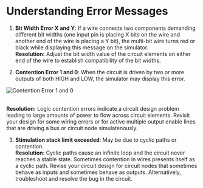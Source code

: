
# Understanding Error Messages
 
1. **Bit Width Error X and Y**: If a wire connects two components demanding different bit widths (one input pin is placing X bits on the wire and another end of the wire is placing a Y bit), the multi-bit wire turns red or black while displaying this message on the simulator.<br>**Resolution:** Adjust the bit width value of the circuit elements  on either end of the wire to establish compatibility of the bit widths.

2. **Contention Error 1 and 0**: When the circuit is driven by two or more outputs of both HIGH and LOW, the simulator may display this error. 


![Contention Error 1 and 0](https://i.stack.imgur.com/xW0lC.gif)

<br>**Resolution:** Logic contention errors indicate a circuit design problem leading to large amounts of power to flow across circuit elements. Revisit your design for some wiring errors or for active multiple output enable lines that are driving a bus or circuit node simulatenously.


3. **Stimulation stack limit exceeded**: May be due to cyclic paths or contention.<br>**Resolution**: Cyclic paths cause an infinite loop and the circuit never reaches a stable state. Sometimes contention in wires presents itself as a cyclic path. Revise your circuit design for circuit nodes that sometimes behave as inputs and sometimes behave as outputs. Alternatively, troubleshoot and resolve the bug in the circuit.
